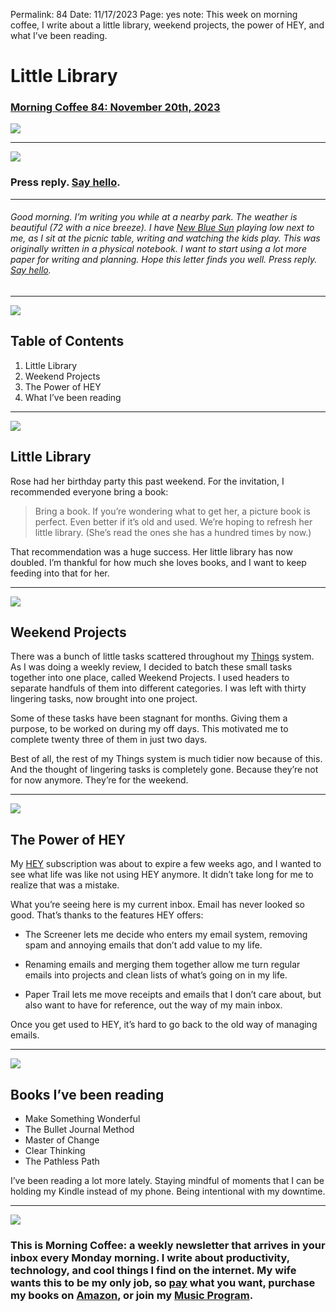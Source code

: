 
Permalink: 84
Date: 11/17/2023
Page: yes
note: This week on morning coffee, I write about a little library, weekend projects, the power of HEY, and what I’ve been reading.

# Little Library

### [Morning Coffee 84: November 20th, 2023][1]

![][image-1]

---- 

![][image-2]

### Press reply. [Say hello][2].

---- 

###### Good morning. I’m writing you while at a nearby park. The weather is beautiful (72 with a nice breeze). I have [New Blue Sun][3] playing low next to me, as I sit at the picnic table, writing and watching the kids play. This was originally written in a physical notebook. I want to start using a lot more paper for writing and planning. Hope this letter finds you well. Press reply. [Say hello][4].

---- 

![][image-3]

## Table of Contents

1. Little Library
2. Weekend Projects
3. The Power of HEY
4. What I’ve been reading

---- 

![][image-4]

## Little Library

Rose had her birthday party this past weekend. For the invitation, I recommended everyone bring a book:

> Bring a book. If you’re wondering what to get her, a picture book is perfect. Even better if it’s old and used. We’re hoping to refresh her little library. (She’s read the ones she has a hundred times by now.)

That recommendation was a huge success. Her little library has now doubled. I’m thankful for how much she loves books, and I want to keep feeding into that for her. 

---- 

![][image-5]

## Weekend Projects

There was a bunch of little tasks scattered throughout my [Things][5] system. As I was doing a weekly review, I decided to batch these small tasks together into one place, called Weekend Projects. I used headers to separate handfuls of them into different categories. I was left with thirty lingering tasks, now brought into one project.

Some of these tasks have been stagnant for months. Giving them a purpose, to be worked on during my off days. This motivated me to complete twenty three of them in just two days.

Best of all, the rest of my Things system is much tidier now because of this. And the thought of lingering tasks is completely gone. Because they’re not for now anymore. They’re for the weekend.

---- 

![][image-6]

## The Power of HEY

My [HEY][6] subscription was about to expire a few weeks ago, and I wanted to see what life was like not using HEY anymore. It didn’t take long for me to realize that was a mistake.

What you’re seeing here is my current inbox. Email has never looked so good. That’s thanks to the features HEY offers:

- The Screener lets me decide who enters my email system, removing spam and annoying emails that don’t add value to my life.

- Renaming emails and merging them together allow me turn regular emails into projects and clean lists of what’s going on in my life.

- Paper Trail lets me move receipts and emails that I don’t care about, but also want to have for reference, out the way of my main inbox.

Once you get used to HEY, it’s hard to go back to the old way of managing emails.

---- 

![][image-7]

## Books I’ve been reading

- Make Something Wonderful
- The Bullet Journal Method
- Master of Change
- Clear Thinking
- The Pathless Path

I’ve been reading a lot more lately. Staying mindful of moments that I can be holding my Kindle instead of my phone. Being intentional with my downtime.

---- 

![][image-8]

### This is Morning Coffee: a weekly newsletter that arrives in your inbox every Monday morning. I write about productivity, technology, and cool things I find on the internet. My wife wants this to be my only job, so [pay][7] what you want, purchase my books on [Amazon][8], or join my [Music Program][9].

[1]:	https://nashp.com/84
[2]:	mailto:nashp@me.com
[3]:	https://music.apple.com/us/album/new-blue-sun/1716101993
[4]:	mailto:nashp@me.com
[5]:	https://culturedcode.com/things/
[6]:	https://www.hey.com
[7]:	https://buy.stripe.com/fZe4jqd135LRc4U4gj
[8]:	https://www.amazon.com/dp/B0CQQG3JCF?binding=paperback&ref=dbs_dp_awt_sb_pc_tpbk
[9]:	https://patreon.com/nashp

[image-1]:	https://nashp.com/_media/mc.gif
[image-2]:	https://i.imgur.com/szvsgu5.jpg
[image-3]:	https://i.imgur.com/eO2hcg2.jpg
[image-4]:	https://i.imgur.com/BZwFhRx.jpg
[image-5]:	https://i.imgur.com/RE474vu.jpg
[image-6]:	https://i.imgur.com/GYvOy4t.jpg
[image-7]:	https://i.imgur.com/NvigrS2.jpg
[image-8]:	https://i.imgur.com/MwejBou.jpg